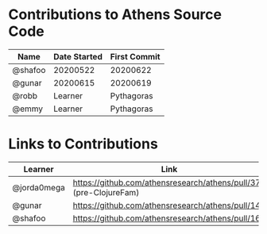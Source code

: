 # Contributions to Athens Source Code

|Name|Date Started|First Commit|
|----|----|----|
|@shafoo|20200522|20200622|
|@gunar|20200615|20200619|
|@robb|Learner|Pythagoras|
|@emmy|Learner|Pythagoras|

# Links to Contributions

|Learner|Link
|----|----|
|@jorda0mega|https://github.com/athensresearch/athens/pull/37 (pre-ClojureFam)
|@gunar|https://github.com/athensresearch/athens/pull/149
|@shafoo|https://github.com/athensresearch/athens/pull/169
